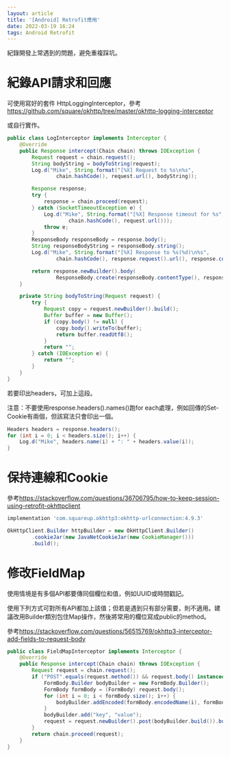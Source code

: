 ```yaml
---
layout: article
title: '[Android] Retrofit應用'
date: 2022-03-19 16:24
tags: Android Retrofit
---
```

紀錄開發上常遇到的問題，避免重複踩坑。
<!--more-->
# 紀錄API請求和回應

可使用寫好的套件 HttpLoggingInterceptor，參考<https://github.com/square/okhttp/tree/master/okhttp-logging-interceptor>

或自行實作。
```java
public class LogInterceptor implements Interceptor {
    @Override
    public Response intercept(Chain chain) throws IOException {
        Request request = chain.request();
        String bodyString = bodyToString(request);
        Log.d("Mike", String.format("[%X] Request to %s\n%s",
                chain.hashCode(), request.url(), bodyString));

        Response response;
        try {
            response = chain.proceed(request);
        } catch (SocketTimeoutException e) {
            Log.d("Mike", String.format("[%X] Response timeout for %s",
                    chain.hashCode(), request.url()));
            throw e;
        }
        ResponseBody responseBody = response.body();
        String responseBodyString = responseBody.string();
        Log.d("Mike", String.format("[%X] Response to %s(%d)\n%s",
                chain.hashCode(), response.request().url(), response.code(), responseBodyString));

        return response.newBuilder().body(
                ResponseBody.create(responseBody.contentType(), responseBodyString.getBytes())).build();
    }

    private String bodyToString(Request request) {
        try {
            Request copy = request.newBuilder().build();
            Buffer buffer = new Buffer();
            if (copy.body() != null) {
                copy.body().writeTo(buffer);
                return buffer.readUtf8();
            }
            return "";
        } catch (IOException e) {
            return "";
        }
    }
}
```

若要印出headers，可加上這段。

注意：不要使用response.headers().names()跑for each處理，例如回傳的Set-Cookie有兩個，但該寫法只會印出一個。
```java
Headers headers = response.headers();
for (int i = 0; i < headers.size(); i++) {
    Log.d("Mike", headers.name(i) + ": " + headers.value(i));
}
```

# 保持連線和Cookie

參考<https://stackoverflow.com/questions/36706795/how-to-keep-session-using-retrofit-okhttpclient>
```groovy
implementation 'com.squareup.okhttp3:okhttp-urlconnection:4.9.3'
```

```java
OkHttpClient.Builder httpBuilder = new OkHttpClient.Builder()
        .cookieJar(new JavaNetCookieJar(new CookieManager()))
        .build();
```

# 修改FieldMap

使用情境是有多個API都要傳同個欄位和值，例如UUID或時間戳記。

使用下列方式可對所有API都加上該值；但若是遇到只有部分需要，則不適用。建議改用Builder類別包住Map操作，然後將常用的欄位寫成public的method。

參考<https://stackoverflow.com/questions/56515769/okhttp3-interceptor-add-fields-to-request-body>
```java
public class FieldMapInterceptor implements Interceptor {
    @Override
    public Response intercept(Chain chain) throws IOException {
        Request request = chain.request();
        if ("POST".equals(request.method()) && request.body() instanceof FormBody) {
            FormBody.Builder bodyBuilder = new FormBody.Builder();
            FormBody formBody = (FormBody) request.body();
            for (int i = 0; i < formBody.size(); i++) {
                bodyBuilder.addEncoded(formBody.encodedName(i), formBody.encodedValue(i));
            }
            bodyBuilder.add("key", "value");
            request = request.newBuilder().post(bodyBuilder.build()).build();
        }
        return chain.proceed(request);
    }
}
```